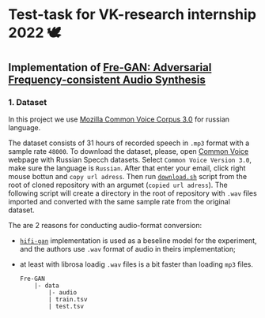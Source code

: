 # Test-task for VK-research internship 2022 :dove:
## Implementation of [Fre-GAN: Adversarial Frequency-consistent Audio Synthesis](https://arxiv.org/pdf/2106.02297.pdf)

### 1. Dataset

In this project we use [Mozilla Common Voice Corpus 3.0](https://commonvoice.mozilla.org/ru/datasets) for russian language.

The dataset consists of 31 hours of recorded speech in `.mp3` format with a sample rate `48000`. To download the dataset, please, open [Common Voice](https://commonvoice.mozilla.org/ru/datasets) webpage with Russian Specch datasets. Select `Common Voice Version 3.0`, make sure the language is `Russian`. After that enter your email, click right mouse bottun
and `copy url adress`. Then run [`download.sh`](download.sh) script from the root of cloned repository with an argumet (`copied url adress`). The following script will create a directory in the root of repository with `.wav` files imported and converted with the same sample rate from the original dataset. 

The are 2 reasons for conducting audio-format conversion: 
- [`hifi-gan`](https://github.com/jik876/hifi-gan/blob/master/) implementation is used as a beseline model for the experiment, and the authors use `.wav` format of audio in theirs implementation;
- at least with librosa loadig `.wav` files is a bit faster than loading `mp3` files.


      Fre-GAN
          |- data
              |- audio
              | train.tsv
              | test.tsv
